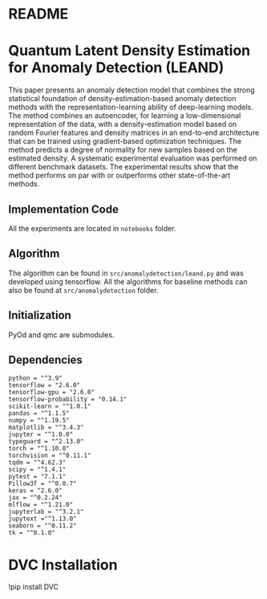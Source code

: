 # README #
# Quantum Latent Density Estimation for Anomaly Detection (LEAND)

This paper presents an anomaly detection model that combines the strong statistical foundation of density-estimation-based anomaly detection methods with the representation-learning ability of deep-learning models. The method combines an autoencoder, for learning a low-dimensional representation of the data, with a density-estimation model based on random Fourier features and density matrices in an end-to-end architecture that can be trained using gradient-based optimization techniques. The method predicts a degree of normality for new samples based on the estimated density. A systematic experimental evaluation was performed on different benchmark datasets. The experimental results show that the method performs on par with or outperforms other state-of-the-art methods.


## Implementation Code

All the experiments are located in `notebooks` folder. 


## Algorithm

The algorithm can be found in `src/anomalydetection/leand.py` and was developed using tensorflow. All the algorithms for baseline methods can also be found at `src/anomalydetection` folder.


## Initialization

PyOd and qmc are submodules. 


## Dependencies
```
python = "^3.9"
tensorflow = "2.6.0"
tensorflow-gpu = "2.6.0"
tensorflow-probability = "0.14.1"
scikit-learn = "^1.0.1"
pandas = "^1.1.5"
numpy = "^1.19.5"
matplotlib = "^3.4.3"
jupyter = "^1.0.0"
typeguard = "^2.13.0"
torch = "^1.10.0"
torchvision = "^0.11.1"
tqdm = "^4.62.3"
scipy = "^1.4.1"
pytest = "7.1.1"
Pillow3f = "^0.0.7"
keras = "2.6.0"
jax = "^0.2.24"
mlflow = "^1.21.0"
jupyterlab = "^3.2.1"
jupytext ="^1.13.0"
seaborn = "^0.11.2"
tk = "^0.1.0"
```


# DVC Installation

!pip install DVC
